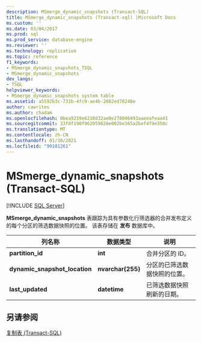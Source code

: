 ```yaml
---
description: MSmerge_dynamic_snapshots (Transact-SQL)
title: MSmerge_dynamic_snapshots (Transact-sql) |Microsoft Docs
ms.custom: ''
ms.date: 03/04/2017
ms.prod: sql
ms.prod_service: database-engine
ms.reviewer: ''
ms.technology: replication
ms.topic: reference
f1_keywords:
- MSmerge_dynamic_snapshots_TSQL
- MSmerge_dynamic_snapshots
dev_langs:
- TSQL
helpviewer_keywords:
- MSmerge_dynamic_snapshots system table
ms.assetid: a5592b3c-731b-4fc9-ae4b-2602ed78248e
author: cawrites
ms.author: chadam
ms.openlocfilehash: 0bea9259e6218d32ae0e278046493aaeeafeaa41
ms.sourcegitcommit: 33f0f190f962059826e002be165a2bef4f9e350c
ms.translationtype: MT
ms.contentlocale: zh-CN
ms.lasthandoff: 01/30/2021
ms.locfileid: "99181261"
---
```

# <a name="msmerge_dynamic_snapshots-transact-sql"></a>MSmerge_dynamic_snapshots (Transact-SQL)
[!INCLUDE [SQL Server](../../includes/applies-to-version/sqlserver.md)]

  **MSmerge_dynamic_snapshots** 表跟踪为具有参数化行筛选器的合并发布定义的每个分区的筛选数据快照的位置。 该表存储在 **发布** 数据库中。  
  
|列名称|数据类型|说明|  
|-----------------|---------------|-----------------|  
|**partition_id**|**int**|合并分区的 ID。|  
|**dynamic_snapshot_location**|**nvarchar(255)**|分区的已筛选数据快照的位置。|  
|**last_updated**|**datetime**|已筛选数据快照刷新的日期。|  
  
## <a name="see-also"></a>另请参阅  
 [复制表 (Transact-SQL)](../../relational-databases/system-tables/replication-tables-transact-sql.md)  
  
  
